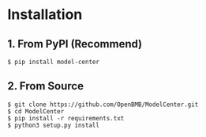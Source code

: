 # Installation

## 1. From PyPI (Recommend)

```shell
$ pip install model-center
```

## 2. From Source

```shell
$ git clone https://github.com/OpenBMB/ModelCenter.git
$ cd ModelCenter
$ pip install -r requirements.txt
$ python3 setup.py install
```
